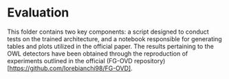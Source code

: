 # Evaluation
This folder contains two key components: a script designed to conduct tests on the trained architecture, and a notebook responsible for generating tables and plots utilized in the official paper. The results pertaining to the OWL detectors have been obtained through the reproduction of experiments outlined in the official (FG-OVD repository)[https://github.com/lorebianchi98/FG-OVD].